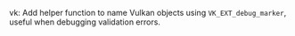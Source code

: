 vk: Add helper function to name Vulkan objects using `VK_EXT_debug_marker`, useful
when debugging validation errors.
